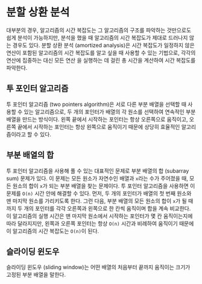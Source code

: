 # 분할 상환 분석

대부분의 경우, 알고리즘의 시간 복잡도는 그 알고리즘의 구조를 파악하는 것만으로도 쉽게 분석이 가능하지만, 분석을 했을 때
알고리즘의 시간 복잡도가 제대로 드러나지 않는 경우도 있다. 분할 상환 분석 (amortized analysis)은 시간 복잡도가 일정하지
않은 연산이 포함된 알고리즘의 시간 복잡도를 알고 싶을 때 사용할 수 있는 기법으로, 각각의 연산에 집중하는 대신 모든 연산
을 실행하는 데 걸린 총 시간을 계산하여 시간 복잡도를 파악한다.

## 투 포인터 알고리즘

투 포인터 알고리즘 (two pointers algorithm)은 서로 다른 부분 배열을 선택할 때 사용할 수 있는 알고리즘으로, 두 개의
포인터가 배열의 각 원소를 선택하여 연속적인 부분 배열을 만드는 방식이다. 왼쪽 끝에서 시작하는 포인터는 항상 오른쪽으로 
움직이고, 오른쪽 끝에서 시작하는 포인터는 항상 왼쪽으로 움직이기 때문에 상당히 효율적인 알고리즘이라고 할 수 있다.

## 부분 배열의 합

투 포인터 알고리즘을 사용해 풀 수 있는 대표적인 문제로 부분 배열의 합 (subarray sum) 문제가 있다. 이 문제는 모든 원소가
자연수인 배열과 `x`라는 수가 주어졌을 때, 모든 원소의 합이 `x`가 되는 부분 배열을 찾는 문제이다. 투 포인터 알고리즘을
사용하면 이 문제를 `O(n)` 시간 안에 해결할 수 있다. 먼저, 두 개의 포인터가 배열의 첫 번째 원소와 맨 마지막 원소를
가리키도록 한다. 그런 다음, 부분 배열의 모든 원소의 합이 `x`가 될 때까지 두 개의 포인터를 각각 오른쪽과 왼쪽으로 한 칸씩
움직이며 합을 계속 비교한다. 이 알고리즘의 실행 시간은 맨 마지막 원소에서 시작하는 포인터가 몇 칸 움직이는지에 따라
달라지지만, 왼쪽과 오른쪽 포인터는 항상 `O(n)` 시간과 비례하여 움직이기 때문에 이 알고리즘의 시간 복잡도는 `O(n)`이 된다.

## 슬라이딩 윈도우

슬라이딩 윈도우 (sliding window)는 어떤 배열의 처음부터 끝까지 움직이는 크기가 고정된 부분 배열을 말한다.
